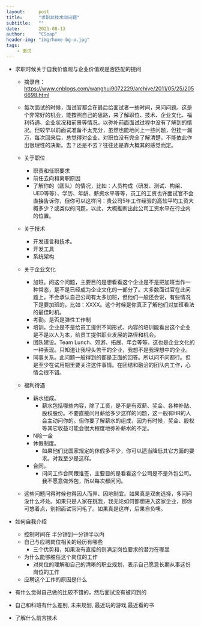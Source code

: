 ```yaml
---
layout:     post
title:      "求职非技术向问题"
subtitle:   ""
date:       2021-08-13
author:     "CSoap"
header-img: "img/home-bg-o.jpg"
tags:
    - 面试
---
```


- 求职时候关于自我价值观与企业价值观是否匹配的提问

    - 摘录自：https://www.cnblogs.com/wanghui9072229/archive/2011/05/25/2056698.html

    - 每次面试的时候，面试官都会在最后给面试者一些时间，来问问题。这是个非常好的机会，能按照自己的思路，来了解职位、技术、企业文化、福利待遇、企业状况和前景等情况，以弥补前面面试过程中没有了解到的情况。但较早以前面试准备不太充分，虽然也能地问上一些问题，但挂一漏万，每次回来后，总觉得对企业、对职位没有完全了解清楚，不能依此作出很理性的决断。去？还是不去？往往还是靠大概其的感觉而定。

    - 关于职位
        - 职责和任职要求
        - 前任去向和离职原因
        - 了解你的（团队）的情况，比如：人员构成（研发、测试、构架、UED等等）、学历、年龄、薪资水平等等，员工的工资也许面试官不会直接告诉你，但你可以这样问：贵公司5年工作经验的高软平均工资大概多少？或类似的问题，以此，大概推断出此公司工资水平在行业内的位置。

    - 关于技术
        - 开发语言和技术。
        - 开发工具
        - 系统架构
    - 关于企业文化
        - 加班。问这个问题，主要目的是想看看这个企业是不是把加班当作一种常态，是不是已经成为企业文化的一部分了。大多数面试官在此问题上，不会承认自己公司有太多加班，但他们一般还会说，有些情况下是要加班的，比如：XXXX。这个时候是你真正了解他们对加班看法的最佳时机。
        - 考勤。是否是弹性工作制
        - 培训。企业是不是给员工提供不同形式、内容的培训能看出这个企业是不是以人为本，给员工提供职业发展的路径和机会。
        - 团队建设。Team Lunch、郊游、拓展、年会等等。这也是企业文化的一种表现。只知道让我埋头苦干的企业，我想不是我理想中的企业。
        - 同事关系。此问题一般得到的都是正面的回答。所以问不问都行。但是至少在试用期里要关注这件事情。在团结和融洽的团队内工作，心情会很不错。
    - 福利待遇
        -  薪水组成。
            - 薪水包括哪些内容，除了工资，是不是有双薪、奖金、各种补贴、股权股份。不要直接问月薪给多少这样的问题，这一般有HR的人会主动问你的。但你要了解薪水的组成，因为有时候，奖金、股权等其它收益可能会很大程度地弥补薪水的不足。
        - N险一金
        - 休假制度。
            - 如果他们比国家规定的休假多不少，你可以适当降低其它方面的要求。对我至少是这样。
        - 合同。
            - 问问工作合同跟谁签，主要目的是看看这个公司是不是外包公司。我不愿意做外包，所以每次都问问。
    - 这些问题问得时候也得因人而异、因地制宜。如果真是双向选择，多问问没什么坏处。如果只是人家在挑我，我无论如何都想进入这家企业，那你可悠着点，别把面试官问毛了。如果真是这样，后果自负噢。

- 如何自我介绍
    - 控制时间在 半分钟到一分钟半以内
    - 自己与应聘岗位相关的经历有哪些
        - 三个优势和，如果没有直接的则满足岗位要求的潜力在哪里
    - 为什么能够胜任这个岗位的工作
        - 对岗位的理解和自己的清晰的职业规划，表示自己愿意长期从事这份岗位的工作
    - 应聘这个工作的原因是什么

- 有什么觉得自己做的比较不错的，然后面试没有被问到的
- 自己和科班有什么差别, 未来规划, 最近玩的游戏,最近看的书
- 了解什么前言技术
